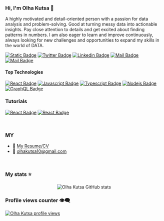 ### Hi, I'm Olha Kutsa 👋

A highly motivated and detail-oriented person with a
passion for data analysis and problem-solving. Good at
turning messy data into actionable insights. Pay close
attention to details and get excited about finding patterns
in numbers. I am also eager to learn and improve
continuously, always looking for new challenges and
opportunities to expand my skills in the world of DATA.


[![Static Badge](https://img.shields.io/badge/YouTube-e74c3c?style=flat&logo=youtube&logoColor=white&labelColor=e74c3c&link=https%3A%2F%2Fm.youtube.com%2Fwatch%3Fv%3D8ho4Xp-9vqI%26t%3D24s)]()
[![Twitter Badge](https://img.shields.io/badge/-@OlhaKutsa-1ca0f1?style=flat&labelColor=1ca0f1&logo=twitter&logoColor=white&link=https://twitter.com/MaksymRudnyi)]() 
[![Linkedin Badge](https://img.shields.io/badge/-OlhaKutsa-0e76a8?style=flat&labelColor=0e76a8&logo=linkedin&logoColor=white)](https://www.linkedin.com/in/olha-kutsa-8b2a5a2a2/) 
[![Mail Badge](https://img.shields.io/badge/-OlhaKutsa-e84393?style=flat&labelColor=e84393&logo=instagram&logoColor=white)]() 
[![Mail Badge](https://img.shields.io/badge/-OlhaKutsa-c0392b?style=flat&labelColor=c0392b&logo=gmail&logoColor=white)](mailto:olhakutsa10@gmail.com)

#### Top Technologies

[![React Badge](https://img.shields.io/badge/-Python-61DBFB?style=for-the-badge&labelColor=black&logo=react&logoColor=61DBFB)](https://www.python.org/) [![Javascript Badge](https://img.shields.io/badge/-BigQuery-F0DB4F?style=for-the-badge&labelColor=black&logo=javascript&logoColor=F0DB4F)](https://cloud.google.com/bigquery?hl=en) [![Typescript Badge](https://img.shields.io/badge/-Tableau-007acc?style=for-the-badge&labelColor=black&logo=typescript&logoColor=007acc)](https://www.tableau.com/) [![Nodejs Badge](https://img.shields.io/badge/-LookerStudio-3C873A?style=for-the-badge&labelColor=black&logo=node.js&logoColor=3C873A)](https://lookerstudio.google.com/navigation/reporting) [![GraphQL Badge](https://img.shields.io/badge/-GoogleSheets-e535ab?style=for-the-badge&labelColor=black&logo=node.js&logoColor=e535ab)](https://www.google.com/intl/en_en/sheets/about/)

### Tutorials

[![React Badge](https://img.shields.io/badge/-GoogleDataAnalytics-61DBFB?style=for-the-badge&labelColor=black&logo=react&logoColor=61DBFB)](https://www.coursera.org/professional-certificates/google-data-analytics?) 
[![React Badge](https://img.shields.io/badge/-IbmDataAnalyst-61DBFB?style=for-the-badge&labelColor=black&logo=react&logoColor=61DBFB)](https://www.coursera.org/professional-certificates/ibm-data-analyst) 

<br/>

### MY
- :paperclip: [My Resume/CV](https://drive.google.com/file/d/1kKNPPuAMQDU3dBUg37hQ2dR0By9oRUhE/view?usp=sharing)
- :email: olhakutsa10@gmail.com

<br/>

### My stats ⭐

<div align="center">
<img alt="Olha Kutsa GitHub stats" src="https://github-readme-stats.vercel.app/api?username=OlhaKutsa&show_icons=true&theme=transparent"/>
</div>

### Profile views counter 👁️‍🗨️
[![Olha Kutsa profile views](https://u8views.com/api/v1/github/profiles/159557098/views/day-week-month-total-count.svg)](https://u8views.com/github/OlhaKutsa)
